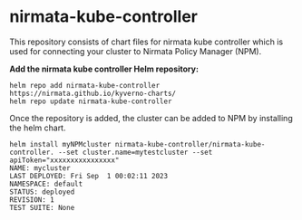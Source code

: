 # nirmata-kube-controller
This repository consists of chart files for nirmata kube controller which is used for connecting your cluster to Nirmata Policy Manager (NPM). 

**Add the nirmata kube controller Helm repository:**

```console
helm repo add nirmata-kube-controller https://nirmata.github.io/kyverno-charts/
helm repo update nirmata-kube-controller
```

Once the repository is added, the cluster can be added to NPM by installing the helm chart.

```console
helm install myNPMcluster nirmata-kube-controller/nirmata-kube-controller. --set cluster.name=mytestcluster --set apiToken="xxxxxxxxxxxxxxxx"
NAME: mycluster
LAST DEPLOYED: Fri Sep  1 00:02:11 2023
NAMESPACE: default
STATUS: deployed
REVISION: 1
TEST SUITE: None

```
